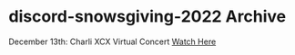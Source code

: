# discord-snowsgiving-2022 Archive

December 13th: Charli XCX Virtual Concert [Watch Here](https://www.youtube.com/watch?v=c8er_PIB8yc)
